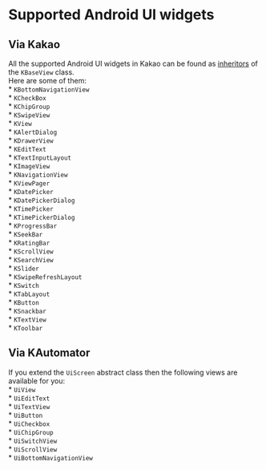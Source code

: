 # Supported Android UI widgets

## Via Kakao
All the supported Android UI widgets in Kakao can be found as [inheritors](https://kakaocup.github.io/Kakao/kakao/io.github.kakaocup.kakao.common.views/-k-base-view/index.html) of the `KBaseView` class.
<br> Here are some of them:
<br>* `KBottomNavigationView`
<br>* `KCheckBox`
<br>* `KChipGroup`
<br>* `KSwipeView`
<br>* `KView`
<br>* `KAlertDialog`
<br>* `KDrawerView`
<br>* `KEditText`
<br>* `KTextInputLayout`
<br>* `KImageView`
<br>* `KNavigationView`
<br>* `KViewPager`
<br>* `KDatePicker`
<br>* `KDatePickerDialog`
<br>* `KTimePicker`
<br>* `KTimePickerDialog`
<br>* `KProgressBar`
<br>* `KSeekBar`
<br>* `KRatingBar`
<br>* `KScrollView`
<br>* `KSearchView`
<br>* `KSlider`
<br>* `KSwipeRefreshLayout`
<br>* `KSwitch`
<br>* `KTabLayout`
<br>* `KButton`
<br>* `KSnackbar`
<br>* `KTextView`
<br>* `KToolbar`

## Via KAutomator
If you extend the `UiScreen` abstract class then the following views are available for you:
<br>* `UiView`
<br>* `UiEditText`
<br>* `UiTextView`
<br>* `UiButton`
<br>* `UiCheckbox`
<br>* `UiChipGroup`
<br>* `UiSwitchView`
<br>* `UiScrollView`
<br>* `UiBottomNavigationView`
